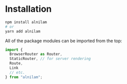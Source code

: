 # Installation

```bash
npm install alnilam
# or
yarn add alnilam
```

All of the package modules can be imported from the top:

```js
import {
  BrowserRouter as Router,
  StaticRouter, // for server rendering
  Route,
  Link
  // etc.
} from "alnilam";
```

